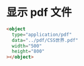 # 显示 pdf 文件

```html
<object
  type="application/pdf"
  data="../pdf/CSS世界.pdf"
  width="500"
  height="800"
></object>
```
